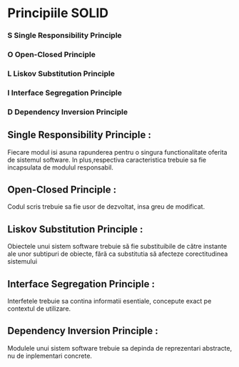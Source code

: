 ﻿
# Principiile SOLID

### S Single Responsibility Principle
### O Open-Closed Principle
### L Liskov Substitution Principle
### I Interface Segregation Principle
### D Dependency Inversion Principle

## Single Responsibility Principle :

Fiecare modul isi asuna rapunderea pentru o singura 
functionalitate oferita de sistemul software.
In plus,respectiva caracteristica trebuie sa fie
incapsulata de modulul responsabil.

## Open-Closed Principle :

Codul scris trebuie sa fie usor de dezvoltat, insa
greu de modificat.

## Liskov Substitution Principle :

Obiectele unui sistem software trebuie să fie substituibile de către
instante ale unor subtipuri de obiecte, fără ca substitutia să
afecteze corectitudinea sistemului

## Interface Segregation Principle :

Interfetele trebuie sa contina informatii esentiale,
concepute exact pe contextul de utilizare.

## Dependency Inversion Principle :

Modulele unui sistem software trebuie sa depinda de reprezentari abstracte,
nu de inplementari concrete.
